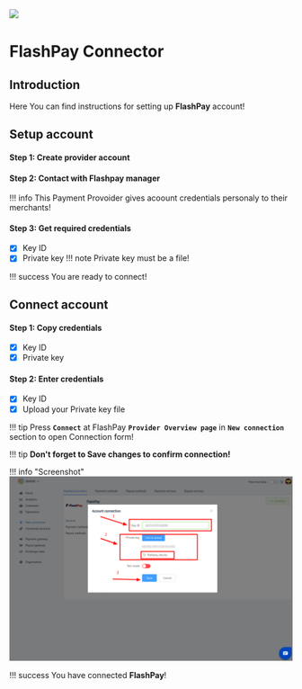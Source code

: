 <img src="https://static.openfintech.io/payment_providers/flashpay/logo.png?w=400" width="400px" >

# FlashPay Connector

## Introduction

Here You can find  instructions for setting up **FlashPay** account!

## Setup account

#### Step 1: Create provider account

#### Step 2: Contact with Flashpay manager

!!! info
    This Payment Provoider gives acoount credentials personaly to their merchants!

#### Step 3: Get required credentials

- [x] Key ID
- [x] Private key
    !!! note
        Private key must be a file!

!!! success
    You are ready to connect!
    
## Connect account

#### Step 1: Copy credentials

- [x] Key ID
- [x] Private key

#### Step 2: Enter credentials

- [x] Key ID
- [x] Upload your Private key file

!!! tip
    Press **```Connect```** at FlashPay **```Provider Overview page```** in **```New connection```** section to open Connection form!

!!! tip
    **Don't forget to Save changes to confirm connection!**

!!! info "Screenshot"
    [![Connect](images/flashpay-step_connect.png)](images/flashpay-step_connect.png)


!!! success
    You have connected **FlashPay**!
